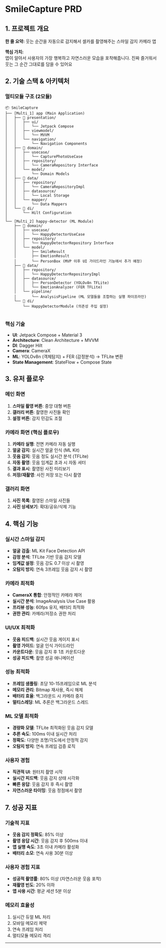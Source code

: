 # SmileCapture PRD

## 1. 프로젝트 개요

**한 줄 요약:** 웃는 순간을 자동으로 감지해서 셀카를 촬영해주는 스마일 감지 카메라 앱

**핵심 가치:**  
앱이 알아서 사용자의 가장 행복하고 자연스러운 모습을 포착해줍니다. 진짜 즐거워서 웃는 그 순간 그대로를 담을 수 있어요

## 2. 기술 스택 & 아키텍처

### 멀티모듈 구조 (2모듈)
```
📦 SmileCapture
├── [Multi_1] app (Main Application) 
│   ├── 📁 presentation/
│   │   ├── ui/
│   │   │   └── Jetpack Compose
│   │   ├── viewmodel/
│   │   │   └── MVVM
│   │   └── navigation/
│   │       └── Navigation Components
│   ├── 📁 domain/
│   │   ├── usecase/
│   │   │   └── CapturePhotoUseCase
│   │   ├── repository/
│   │   │   └── CameraRepository Interface
│   │   └── model/
│   │       └── Domain Models
│   ├── 📁 data/
│   │   ├── repository/
│   │   │   └── CameraRepositoryImpl
│   │   ├── datasource/
│   │   │   └── Local Storage
│   │   └── mapper/
│   │       └── Data Mappers
│   └── 📁 di/
│       └── Hilt Configuration
│
└── [Multi_2] happy-detector (ML Module)
    ├── 📁 domain/
    │   ├── usecase/
    │   │   └── HappyDetectorUseCase
    │   ├── repository/
    │   │   └── HappyDetectorRepository Interface
    │   └── model/
    │       ├── SmileResult
    │       ├── EmotionResult
    │       └── PersonBox (MVP 이후 UI 가이드라인 기능에서 추가 예정)
    ├── 📁 data/
    │   ├── repository/
    │   │   └── HappyDetectorRepositoryImpl
    │   ├── datasource/
    │   │   ├── PersonDetector (YOLOv8n TFLite)
    │   │   └── EmotionAnalyzer (FER TFLite)
    │   └── pipeline/
    │       └── AnalysisPipeline (ML 모델들을 조합하는 실행 파이프라인)
    └── 📁 di/
        └── HappyDetectorModule (의존성 주입 설정)
    
```

### 핵심 기술
- **UI**: Jetpack Compose + Material 3
- **Architecture**: Clean Architecture + MVVM
- **DI**: Dagger Hilt
- **Camera**: CameraX
- **ML**: YOLOv8n (객체탐지) + FER (감정분석) → TFLite 변환
- **State Management**: StateFlow + Compose State

## 3. 유저 플로우

### 메인 화면
1. **스마일 촬영 버튼**: 중앙 대형 버튼
2. **갤러리 버튼**: 촬영한 사진들 확인
3. **설정 버튼**: 감지 민감도 조절

### 카메라 화면 (핵심 플로우)
1. **카메라 실행**: 전면 카메라 자동 실행
2. **얼굴 감지**: 실시간 얼굴 인식 (ML Kit)
3. **웃음 감지**: 웃음 정도 실시간 분석 (TFLite)
4. **자동 촬영**: 웃음 임계값 초과 시 자동 셔터
5. **결과 표시**: 촬영된 사진 미리보기
6. **저장/재촬영**: 사진 저장 또는 다시 촬영

### 갤러리 화면
1. **사진 목록**: 촬영된 스마일 사진들
2. **사진 상세보기**: 확대/공유/삭제 기능

## 4. 핵심 기능

### 실시간 스마일 감지
- **얼굴 검출**: ML Kit Face Detection API
- **감정 분석**: TFLite 기반 웃음 감지 모델
- **임계값 설정**: 웃음 강도 0.7 이상 시 촬영
- **오탐지 방지**: 연속 3프레임 웃음 감지 시 촬영

### 카메라 최적화
- **CameraX 통합**: 안정적인 카메라 제어
- **실시간 분석**: ImageAnalysis Use Case 활용
- **프리뷰 성능**: 60fps 유지, 배터리 최적화
- **권한 관리**: 카메라/저장소 권한 처리

### UI/UX 최적화
- **웃음 피드백**: 실시간 웃음 게이지 표시
- **촬영 가이드**: 얼굴 인식 가이드라인
- **카운트다운**: 웃음 감지 후 1초 카운트다운
- **성공 피드백**: 촬영 성공 애니메이션

### 성능 최적화
- **프레임 샘플링**: 초당 10-15프레임으로 ML 분석
- **메모리 관리**: Bitmap 재사용, 즉시 해제
- **배터리 효율**: 백그라운드 시 카메라 중지
- **멀티스레딩**: ML 추론은 백그라운드 스레드

### ML 모델 최적화
- **경량화 모델**: TFLite 최적화된 웃음 감지 모델
- **추론 속도**: 100ms 이내 실시간 처리
- **정확도**: 다양한 조명/각도에서 안정적 감지
- **오탐지 방지**: 연속 프레임 검증 로직

### 사용자 경험
- **직관적 UI**: 원터치 촬영 시작
- **실시간 피드백**: 웃음 감지 상태 시각화
- **빠른 응답**: 웃음 감지 후 즉시 촬영
- **자연스러운 타이밍**: 웃음 정점에서 촬영

## 7. 성공 지표

### 기술적 지표
- **웃음 감지 정확도**: 85% 이상
- **촬영 응답 시간**: 웃음 감지 후 500ms 이내
- **앱 실행 속도**: 3초 이내 카메라 활성화
- **배터리 소모**: 연속 사용 30분 이상

### 사용자 경험 지표
- **성공적 촬영률**: 80% 이상 (자연스러운 웃음 포착)
- **재촬영 빈도**: 20% 이하
- **앱 사용 시간**: 평균 세션 5분 이상

### 메모리 효율성
1. 실시간 듀얼 ML 처리
2. 모바일 메모리 제약
3. 연속 프레임 처리
4. 멀티모듈 메모리 격리

---

